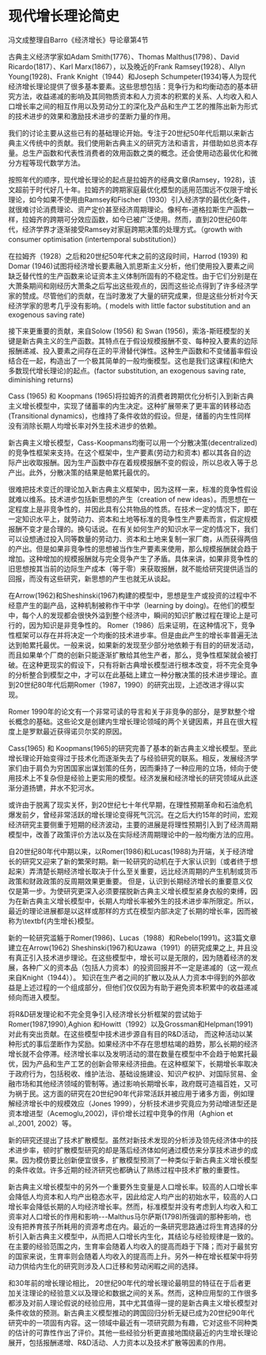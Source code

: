 # 现代增长理论简史

冯文成整理自Barro《经济增长》导论章第4节

古典主义经济学家如Adam Smith(1776）、Thomas Malthus(1798）、David Ricardo(1817）、Karl Marx(1867），以及晚近的Frank Ramsey(1928）、Allyn Young(1928)、Frank Knight（1944）和Joseph Schumpeter(1934)等人为现代经济增长理论提供了很多基本要素。这些思想包括：竞争行为和均衡动态的基本研究方法，收益递减的影响及其同物质资本和人力资本的积累的关系、人均收入和人口增长率之间的相互作用以及劳动分工的深化及产品和生产工艺的推陈出新为形式的技术进步的效果和激励技术进步的垄断力量的作用。

我们的讨论主要从这些已有的基础理论开始。专注于20世纪50年代后期以来新古典主义传统中的贡献。我们使用新古典主义的研究方法和语言，并借助如总资本存量。总生产函数和代表性消费者的效用函数之类的概念。还会使用动态最优化和微分方程等现代数学方法。

按照年代的顺序，现代增长理论的起点是拉姆齐的经典文章(Ramsey，1928)，该文超前于时代好几十年。拉姆齐的跨期家庭最优化模型的适用范围远不仅限于增长理论，如今如果不使用由Ramsey和Fischer（1930）引入经济学的最优化条件，就很难讨论消费理论、资产定价甚至经济周期理论。像柯布-道格拉斯生产函数一样，拉姆齐的跨期可分效应函数，如今已被广泛使用。然而，直到20世纪60年代，经济学界才逐渐接受Ramsey对家庭跨期决策的处理方式。（growth with consumer optimisation (intertemporal substitution)）

在拉姆齐（1928）之后和20世纪50年代末之前的这段时间，Harrod (1939) 和 Domar (1946)试图将经济增长要素融入凯恩斯主义分析，他们使用投入要素之间缺乏替代性的生产函数来论证资本主义体制所固有的不稳定性。由于它们分别是在大萧条期间和刚经历大萧条之后写出这些观点的，因而这些论点得到了许多经济学家的赞成。尽管他们的贡献，在当时激发了大量的研究成果，但是这些分析对今天经济学家的思考几乎没有影响。( models with little factor substitution and an exogenous saving rate)

接下来更重要的贡献，来自Solow (1956) 和 Swan (1956)，索洛-斯旺模型的关键是新古典主义的生产函数。其特点在于假设规模报酬不变、每种投入要素的边际报酬递减、投入要素之间存在正的平滑替代弹性。这种生产函数和不变储蓄率假设结合在一起，构造出了一个极其简单的一般均衡模型。这也是我们这课程(和绝大多数现代增长理论)的起点。(factor substitution, an exogenous saving rate, diminishing returns)


Cass (1965) 和 Koopmans (1965)将拉姆齐的消费者跨期优化分析引入到新古典主义增长模型中，实现了储蓄率的内生决定。这种扩展带来了更丰富的转移动态(Transitional dynamics)，也维持了条件收敛的假设。但是，储蓄的内生性同样没有消除长期人均增长率对外生技术进步的依赖。

新古典主义增长模型，Cass-Koopmans均衡可以用一个分散决策(decentralized)的竞争性框架来支持。在这个框架中，生产要素(劳动力和资本) 都以其各自的边际产出收取报酬。因为生产函数中存在着规模报酬不变的假设，所以总收入等于总产出。此外，分散决策的结果是帕累托最优的。

很难把技术变迁的理论加入新古典主义框架中，因为这样一来，标准的竞争性假设就难以维系。技术进步包括新思想的产生（creation of new ideas）。而思想在一定程度上是非竞争性的，并因此具有公共物品的性质。在技术一定的情况下，即在一定知识水平上，就劳动力、资本和土地等标准的竞争性生产要素而言，假定规模报酬不变才是合理的。换句话说。在有关如何生产的知识水平一定的情况下，我们可以设想通过投入同等数量的劳动力、资本和土地来复制一家厂商，从而获得两倍的产出。但是如果非竞争性的思想被当作生产要素来使用，那么规模报酬就会趋于增加。这种增加的规模报酬就与完全竞争产生了矛盾。具体来讲，如果非竞争性的旧思想按其当前的边际生产成本（等于零）来获取报酬，就不能给研究提供适当的回报，而没有这些研究，新思想的产生也就无从谈起。

在Arrow(1962)和Sheshinski(1967)构建的模型中，思想是生产或投资的过程中不经意产生的副产品，这种机制被称作干中学（learning by doing)。在他们的模型中，每个人的发现都会很快外溢到整个经济中，瞬间的知识扩散过程在理论上是可行的，因为知识是非竞争性的。 Romer（1986）后来证明，在这种情况下，竞争性框架可以存在并将决定一个均衡的技术进步率。但是由此产生的增长率普遍无法达到帕累托最优。一般来说，如果新的发现至少部分地依赖于有目的的研发活动，而且如果单个厂商的创新只能逐渐扩散给其他生产者，那么，竞争性框架就会被打破。在这种更现实的假设下，只有将新古典增长模型进行根本改变，将不完全竞争的分析整合到模型之中，才可以在此基础上建立一种分散决策的技术进步理论。直到20世纪80年代后期Romer（1987，1990）的研究出现，上述改进才得以实现。

Romer 1990年的论文有一个非常可读的导言和关于非竞争的部分，是罗默整个增长概念的基础。这些论文是创建内生增长理论领域的两个关键因素，并且在很大程度上是罗默最近获得诺贝尔奖的原因。

Cass(1965) 和 Koopmans(1965)的研究完善了基本的新古典主义增长模型。至此增长理论开始变得过于技术化而逐渐失去了与经验研究的联系。相反，发展经济学家们由于肩负为穷困国家出谋划策的任务，因而秉持了一种应用的立场，倾向于使用技术上不复杂但是经验上更实用的模型。经济发展和经济增长的研究领域从此逐渐分道扬镳，井水不犯河水。

或许由于脱离了现实关怀，到20世纪七十年代早期，在理性预期革命和石油危机爆发前夕，曾经非常活跃的增长理论变得死气沉沉。在之后大约15年的时间，宏观经济研究主要侧重于短期的经济波动，主要的进展是将理性预期引入到了经济周期模型中，改善了政策评价方法以及在实际经济周期理论中的一般均衡方法的应用。

自20世纪80年代中期以来，以Romer(1986)和Lucas(1988)为开端，关于经济增长的研究又迎来了新的繁荣时期。新一轮研究的动机在于大家认识到（或者终于想起来）弄清楚长期经济增长取决于什么至关重要，远比经济周期的产生机制或货币政策和财政政策的反周期效果更重要。 但是，认识到长期经济增长的重要意义仅仅是第一步。为使研究更深入必须要摆脱新古典主义增长模型紧身衣般的束缚，因为在新古典主义增长模型中，长期人均增长率被外生的技术进步率所限定。所以，最近的理论进展都是以这样或那样的方式在模型内部决定了长期的增长率，因而被称为\textbf{内生增长}模型。

新的一轮研究滥觞于Romer(1986)、Lucas（1988）和Rebelo(1991)。这3篇文章建立在Arrow(1962) Sheshinski(1967)和Uzawa（1991）的研究成果之上, 并且没有真正引入技术进步理论。在这些模型中，增长可以是无限的，因为随着经济的发展，各种广义的资本品（包括人力资本）的投资回报并不一定是递减的（这一观点来自Knight（1944））。 知识在生产者之间的扩散以及从人力资本中得到的外部收益是上述过程的一个组成部分，但他们仅仅因为有助于避免资本积累中的收益递减倾向而进入模型。

将R\&D研发理论和不完全竞争引入经济增长分析框架的尝试始于Romer(1987,1990),Aghion 和Howitt（1992）以及Grossman和Helpman(1991)对此有突出贡献。在这些模型中技术进步源自有目的R\&D活动， 而这种活动以某种形式的事后垄断作为奖励。如果经济中不存在思想枯竭的趋势，那么长期的经济增长就不会停滞。经济增长率以及发明活动的潜在数量在模型中不会趋于帕累托最优，因为产品和生产工艺的创新会带来经济扭曲。在这种框架下，长期增长率取决于政府行为，包括税收、维护法治、基础设施建设、知识产权护、对国际贸易、金融市场和其他经济领域的管制等。通过影响长期增长率，政府既可造福百姓，又可为祸于民。这方面的研究在20世纪90年代非常活跃并被应用于诸多方面，例如理解经济增长中的规模效应（Jones 1999），分析技术进步究竟应为劳动增进型还是资本增进型（Acemoglu,2002)，评价增长过程中竞争的作用（Aghion et al.,2001, 2002）等。

新的研究还提出了技术扩散模型。虽然对新技术发现的分析涉及领先经济体中的技术进步率，顿时扩散模型研究的却是落后经济体如何通过模仿来分享技术进步的成果。因为模仿要比创新便宜很多，扩散模型预测了一种类似于新古典主义增长模型的条件收敛。许多近期的经济研究也都确认了熟练过程中技术扩散的重要性。

新古典主义增长模型中的另外一个重要外生变量是人口增长率。较高的人口增长率会降低人均资本和人均产出稳态水平，因此给定人均产出的初始水平，较高的人口增长率会降低长期的人均经济增长率。然而，标准模型并没有考虑到人均收入和工资率对人口增长的作用和影响---Malthus马尔萨斯(1798)所强调的那种影响，也没有把养育孩子所耗用的资源考虑在内。最近的一条研究思路通过将生育选择的分析引入新古典主义模型中，从而把人口增长内生化，其结论与经验规律是一致的。 在主要的经验范围之内，生育率会随着人均收入的提高而趋于下降；而对于最贫穷的国家来说，生育率则会随着人均收入的提高而上升。另外一种在增长框架中将劳动力供给内生化的研究则涉及人口迁移和劳动闲暇之间的选择。

和30年前的增长理论相比， 20世纪90年代的增长理论最明显的特征在于后者更加关注理论的经验意义以及理论和数据之间的关系。然而，这种应用型的工作很多都涉及对前人理论假说的经验应用，其中尤其值得一提的是新古典主义增长模型对条件收敛的预测。新古典主义模型推动的跨国回归分析无疑已成为20世纪90年代研究中的一项固有内容。这一领域中最近有一项研究颇为有趣，它对这些不同种类的估计的可靠性作出了评价。其他一些经验分析更直接地围绕最近的内生增长理论展开，包括报酬递增、R\&D活动、人力资本以及技术扩散等因素的作用。

